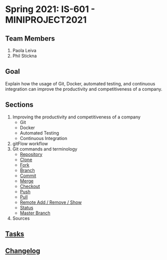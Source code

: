 # Spring 2021: IS-601 - MINIPROJECT2021

## Team Members

1. Paola Leiva
2. Phil Stickna

## Goal

Explain how the usage of Git, Docker, automated testing, and continuous integration can improve the productivity and competitiveness of a company.

## Sections

1. Improving the productivity and competitiveness of a company
    * Git
    * Docker
    * Automated Testing
    * Continuous Integration
2. gitFlow workflow
3. Git commands and terminology
    * [Repository](/section_3/repository.md)
    * [Clone](/section_3/clone.md)
    * [Fork](/section_3/fork.md)
    * [Branch](/section_3/branch.md)
    * [Commit](/section_3/commit.md)
    * [Merge](/section_3/merge.md)
    * [Checkout](/section_3/checkout.md)
    * [Push](/section_3/push.md)
    * [Pull](/section_3/pull.md)
    * [Remote Add / Remove / Show](/section_3/remote_add_remove_show.md)
    * [Status](/section_3/status.md)
    * [Master Branch](/section_3/master_branch.md)
4. Sources

## [Tasks](/tasks.md)

## [Changelog](/CHANGELOG.md)
